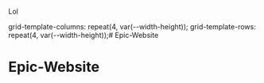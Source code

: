 Lol

  grid-template-columns: repeat(4, var(--width-height));
  grid-template-rows: repeat(4, var(--width-height));# Epic-Website
# Epic-Website
